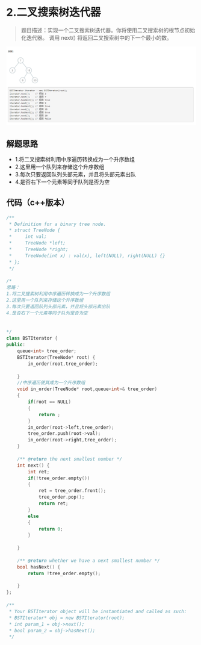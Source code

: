 # 2.二叉搜索树迭代器

>题目描述：实现一个二叉搜索树迭代器。你将使用二叉搜索树的根节点初始化迭代器。
调用 next() 将返回二叉搜索树中的下一个最小的数。

![示例](images\二叉搜索树_2.png)

## 解题思路

+ 1.将二叉搜索树利用中序遍历转换成为一个升序数组
+ 2.这里用一个队列来存储这个升序数组
+ 3.每次只要返回队列头部元素，并且将头部元素出队
+ 4.是否右下一个元素等同于队列是否为空

## 代码（c++版本）

```c++
/**
 * Definition for a binary tree node.
 * struct TreeNode {
 *     int val;
 *     TreeNode *left;
 *     TreeNode *right;
 *     TreeNode(int x) : val(x), left(NULL), right(NULL) {}
 * };
 */

/*
思路：
1.将二叉搜索树利用中序遍历转换成为一个升序数组
2.这里用一个队列来存储这个升序数组
3.每次只要返回队列头部元素，并且将头部元素出队
4.是否右下一个元素等同于队列是否为空


*/
class BSTIterator {
public:
    queue<int> tree_order;
    BSTIterator(TreeNode* root) {
        in_order(root,tree_order);
        
    }
    //中序遍历使其成为一个升序数组
    void in_order(TreeNode* root,queue<int>& tree_order)
    {
        if(root == NULL)
        {
            return ;
        }
        in_order(root->left,tree_order);
        tree_order.push(root->val);
        in_order(root->right,tree_order);
    }
    
    /** @return the next smallest number */
    int next() {
        int ret;
        if(!tree_order.empty())
        {
            ret = tree_order.front();
            tree_order.pop();
            return ret;
        }
        else
        {
            return 0;
        }

    }
    
    /** @return whether we have a next smallest number */
    bool hasNext() {
        return !tree_order.empty();

    }
};

/**
 * Your BSTIterator object will be instantiated and called as such:
 * BSTIterator* obj = new BSTIterator(root);
 * int param_1 = obj->next();
 * bool param_2 = obj->hasNext();
 */
```

